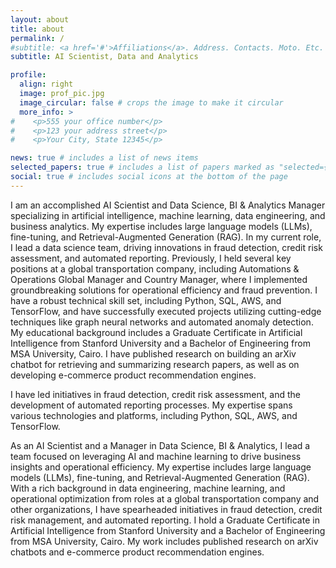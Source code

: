 ```yaml
---
layout: about
title: about
permalink: /
#subtitle: <a href='#'>Affiliations</a>. Address. Contacts. Moto. Etc.
subtitle: AI Scientist, Data and Analytics

profile:
  align: right
  image: prof_pic.jpg
  image_circular: false # crops the image to make it circular
  more_info: >
#    <p>555 your office number</p>
#    <p>123 your address street</p>
#    <p>Your City, State 12345</p>

news: true # includes a list of news items
selected_papers: true # includes a list of papers marked as "selected={true}"
social: true # includes social icons at the bottom of the page
---
```


[//]: # (Write your biography here. Tell the world about yourself. Link to your favorite [subreddit]&#40;http://reddit.com&#41;. You can put a picture in, too. The code is already in, just name your picture `prof_pic.jpg` and put it in the `img/` folder.)

[//]: # (Put your address / P.O. box / other info right below your picture. You can also disable any of these elements by editing `profile` property of the YAML header of your `_pages/about.md`. Edit `_bibliography/papers.bib` and Jekyll will render your [publications page]&#40;/al-folio/publications/&#41; automatically.)

[//]: # (Link to your social media connections, too. This theme is set up to use [Font Awesome icons]&#40;https://fontawesome.com/&#41; and [Academicons]&#40;https://jpswalsh.github.io/academicons/&#41;, like the ones below. Add your Facebook, Twitter, LinkedIn, Google Scholar, or just disable all of them.)

I am an accomplished AI Scientist and Data Science, BI & Analytics Manager specializing in artificial intelligence, machine learning, data engineering, and business analytics. 
My expertise includes large language models (LLMs), fine-tuning, and Retrieval-Augmented Generation (RAG). 
In my current role, I lead a data science team, driving innovations in fraud detection, credit risk assessment, and automated reporting. 
Previously, I held several key positions at a global transportation company, including Automations & Operations Global Manager and Country Manager, where I implemented groundbreaking solutions for operational efficiency and fraud prevention. 
I have a robust technical skill set, including Python, SQL, AWS, and TensorFlow, and have successfully executed projects utilizing cutting-edge techniques like graph neural networks and automated anomaly detection. 
My educational background includes a Graduate Certificate in Artificial Intelligence from Stanford University and a Bachelor of Engineering from MSA University, Cairo. 
I have published research on building an arXiv chatbot for retrieving and summarizing research papers, as well as on developing e-commerce product recommendation engines.

I have led initiatives in fraud detection, credit risk assessment, and the development of automated reporting processes. 
My expertise spans various technologies and platforms, including Python, SQL, AWS, and TensorFlow.

As an AI Scientist and a Manager in Data Science, BI & Analytics, I lead a team focused on leveraging AI and machine learning to drive business insights and operational efficiency. 
My expertise includes large language models (LLMs), fine-tuning, and Retrieval-Augmented Generation (RAG). 
With a rich background in data engineering, machine learning, and operational optimization from roles at a global transportation company and other organizations, 
I have spearheaded initiatives in fraud detection, credit risk management, and automated reporting. 
I hold a Graduate Certificate in Artificial Intelligence from Stanford University and a Bachelor of Engineering from MSA University, Cairo. 
My work includes published research on arXiv chatbots and e-commerce product recommendation engines.